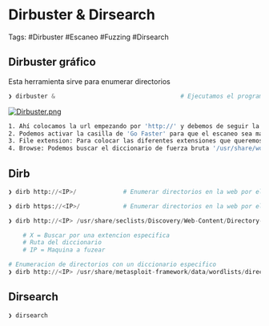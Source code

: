 # Dirbuster & Dirsearch 

Tags: #Dirbuster #Escaneo #Fuzzing #Dirsearch


## Dirbuster gráfico 

Esta herramienta sirve para enumerar directorios 
```python
❯ dirbuster &                                   # Ejecutamos el programa y nos saldra una interface como la siguiente:
```

[![Dirbuster.png](https://i.postimg.cc/XN1zQ39m/Dirbuster.png)](https://postimg.cc/LhfD8cC3)

```bash 
1. Ahí colocamos la url empezando por 'http://' y debemos de seguir la sintaxis como la de la imagen
2. Podemos activar la casilla de 'Go Faster' para que el escaneo sea mas rápido 
3. File extension: Para colocar las diferentes extensiones que queremos encontrar, a mayor extensiones, tardara mas 'pdf,docx,rar,php,zip,txt,etc...'
4. Browse: Podemos buscar el diccionario de fuerza bruta '/usr/share/wordlists/dirbuster/directory-list-2.3-small.txt'
```

## Dirb 

```python
❯ dirb http://<IP>/             # Enumerar directorios en la web por el puerto 80 

❯ dirb https://<IP>/            # Enumerar directorios en la web por el puerto 443
```

```python
❯ dirb http://<IP> /usr/share/seclists/Discovery/Web-Content/Directory-list-2.3-medium.txt -X .php # Buscar archivos 

	# X = Buscar por una extencion especifica
	# Ruta del diccionario 
	# IP = Maquina a fuzear

# Enumeracion de directorios con un diccionario especifico 
❯ dirb http://<IP> /usr/share/metasploit-framework/data/wordlists/directory.txt 
```

## Dirsearch 

```bash 
❯ dirsearch 
```
